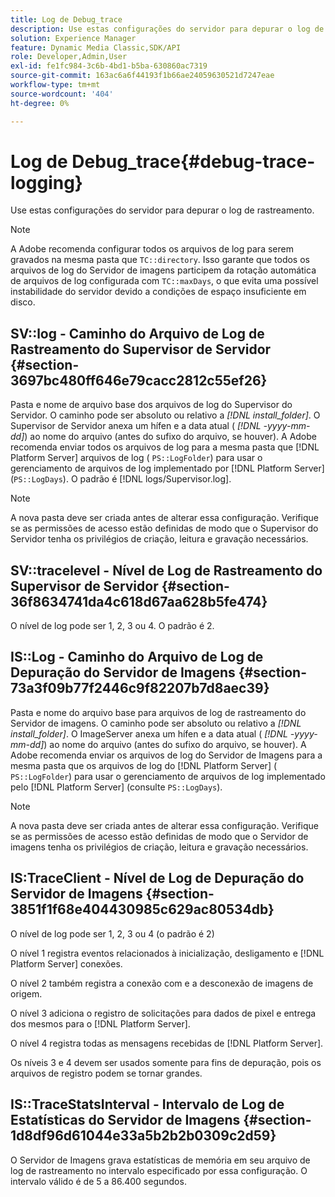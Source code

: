 ```yaml
---
title: Log de Debug_trace
description: Use estas configurações do servidor para depurar o log de rastreamento.
solution: Experience Manager
feature: Dynamic Media Classic,SDK/API
role: Developer,Admin,User
exl-id: fe1fc984-3c6b-4bd1-b5ba-630860ac7319
source-git-commit: 163ac6a6f44193f1b66ae24059630521d7247eae
workflow-type: tm+mt
source-wordcount: '404'
ht-degree: 0%

---
```


# Log de Debug_trace{#debug-trace-logging}

Use estas configurações do servidor para depurar o log de rastreamento.

>[!NOTE]
>
>A Adobe recomenda configurar todos os arquivos de log para serem gravados na mesma pasta que `TC::directory`. Isso garante que todos os arquivos de log do Servidor de imagens participem da rotação automática de arquivos de log configurada com `TC::maxDays`, o que evita uma possível instabilidade do servidor devido a condições de espaço insuficiente em disco.

## SV::log - Caminho do Arquivo de Log de Rastreamento do Supervisor de Servidor {#section-3697bc480ff646e79cacc2812c55ef26}

Pasta e nome de arquivo base dos arquivos de log do Supervisor do Servidor. O caminho pode ser absoluto ou relativo a *[!DNL install_folder]*. O Supervisor de Servidor anexa um hífen e a data atual ( *[!DNL -yyyy-mm-dd]*) ao nome do arquivo (antes do sufixo do arquivo, se houver). A Adobe recomenda enviar todos os arquivos de log para a mesma pasta que [!DNL Platform Server] arquivos de log ( `PS::LogFolder`) para usar o gerenciamento de arquivos de log implementado por [!DNL Platform Server] (`PS::LogDays`). O padrão é [!DNL logs/Supervisor.log].

>[!NOTE]
>
>A nova pasta deve ser criada antes de alterar essa configuração. Verifique se as permissões de acesso estão definidas de modo que o Supervisor do Servidor tenha os privilégios de criação, leitura e gravação necessários.

## SV::tracelevel - Nível de Log de Rastreamento do Supervisor de Servidor {#section-36f8634741da4c618d67aa628b5fe474}

O nível de log pode ser 1, 2, 3 ou 4. O padrão é 2.

## IS::Log - Caminho do Arquivo de Log de Depuração do Servidor de Imagens {#section-73a3f09b77f2446c9f82207b7d8aec39}

Pasta e nome do arquivo base para arquivos de log de rastreamento do Servidor de imagens. O caminho pode ser absoluto ou relativo a *[!DNL install_folder]*. O ImageServer anexa um hífen e a data atual ( *[!DNL -yyyy-mm-dd]*) ao nome do arquivo (antes do sufixo do arquivo, se houver). A Adobe recomenda enviar os arquivos de log do Servidor de Imagens para a mesma pasta que os arquivos de log do [!DNL Platform Server] ( `PS::LogFolder`) para usar o gerenciamento de arquivos de log implementado pelo [!DNL Platform Server] (consulte `PS::LogDays`).

>[!NOTE]
>
>A nova pasta deve ser criada antes de alterar essa configuração. Verifique se as permissões de acesso estão definidas de modo que o Servidor de imagens tenha os privilégios de criação, leitura e gravação necessários.

## IS:TraceClient - Nível de Log de Depuração do Servidor de Imagens {#section-3851f1f68e404430985c629ac80534db}

O nível de log pode ser 1, 2, 3 ou 4 (o padrão é 2)

O nível 1 registra eventos relacionados à inicialização, desligamento e [!DNL Platform Server] conexões.

O nível 2 também registra a conexão com e a desconexão de imagens de origem.

O nível 3 adiciona o registro de solicitações para dados de pixel e entrega dos mesmos para o [!DNL Platform Server].

O nível 4 registra todas as mensagens recebidas de [!DNL Platform Server].

Os níveis 3 e 4 devem ser usados somente para fins de depuração, pois os arquivos de registro podem se tornar grandes.

## IS::TraceStatsInterval - Intervalo de Log de Estatísticas do Servidor de Imagens {#section-1d8df96d61044e33a5b2b2b0309c2d59}

O Servidor de Imagens grava estatísticas de memória em seu arquivo de log de rastreamento no intervalo especificado por essa configuração. O intervalo válido é de 5 a 86.400 segundos.
